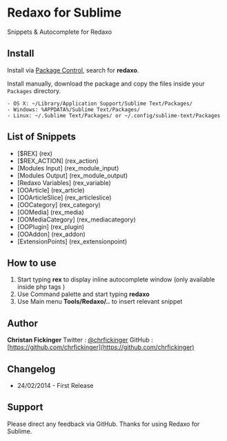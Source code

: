 # Redaxo for Sublime

Snippets & Autocomplete for Redaxo


## Install

Install via [Package Control](http://wbond.net/sublime_packages/package_control), search for **redaxo**.

Install manually, download the package and copy the files inside your `Packages` directory.

    - OS X: ~/Library/Application Support/Sublime Text/Packages/
    - Windows: %APPDATA%/Sublime Text/Packages/
    - Linux: ~/.Sublime Text/Packages/ or ~/.config/sublime-text/Packages


## List of Snippets

* [$REX] (rex)
* [$REX_ACTION] (rex_action)
* [Modules Input] (rex_module_input)
* [Modules Output] (rex_module_output)
* [Redaxo Variables] (rex_variable)
* [OOArticle] (rex_article)
* [OOArticleSlice] (rex_articleslice)
* [OOCategory] (rex_category)
* [OOMedia] (rex_media)
* [OOMediaCategory] (rex_mediacategory)
* [OOPlugin] (rex_plugin)
* [OOAddon] (rex_addon)
* [ExtensionPoints] (rex_extensionpoint)


## How to use

1. Start typing **rex** to display inline autocomplete window (only available inside php tags <?php .. ?> )
2. Use Command palette and start typing **redaxo**
3. Use Main menu **Tools/Redaxo/..** to insert relevant snippet


## Author

**Christan Fickinger**
    Twitter : [@chrfickinger](https://twitter.com/chrfickinger)
    GitHub  : [https://github.com/chrfickinger](https://github.com/chrfickinger)


## Changelog

* 24/02/2014 - First Release


## Support

Please direct any feedback via GitHub.
Thanks for using Redaxo for Sublime.